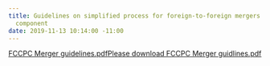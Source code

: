 ```yaml
---
title: Guidelines on simplified process for foreign-to-foreign mergers with Nigerian
  component
date: 2019-11-13 10:14:00 -11:00
---
```


[FCCPC Merger guidelines.pdf](/uploads/FCCPC%20Merger%20guidelines.pdf)[Please download FCCPC Merger guidlines.pdf](/uploads/Please%20download%20FCCPC%20Merger%20guidlines.pdf)